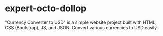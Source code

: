 # expert-octo-dollop
 "Currency Converter to USD" is a simple website project built with HTML, CSS (Bootstrap), JS, and JSON. Convert various currencies to USD easily.
